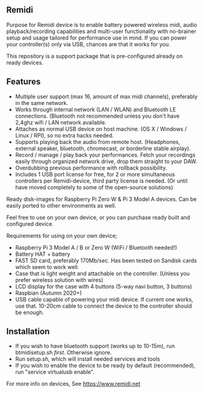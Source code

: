 ## Remidi

Purpose for Remidi device is to enable battery powered wireless midi, audio playback/recording capabilities and multi-user functionality with no-brainer setup and usage tailored for performance use in mind. 
If you can power your controller(s) only via USB, chances are that it works for you.

This repository is a support package that is pre-configured already on ready devices.

## Features

- Multiple user support (max 16, amount of max midi channels), preferably in the same network.
- Works through internal network (LAN / WLAN) and Bluetooth LE connections. (Bluetooth not recommended unless you don't have 2,4ghz wifi / LAN network available.
- Attaches as normal USB device on host machine. (OS X / Windows / Linux / RPI), so no extra hacks needed.
- Supports playing back the audio from remote host. (Headphones, external speaker, bluetooth, chromecast, or borderline stable airplay). 
- Record / manage / play back your performances. Fetch your recordings easily through organized network drive, drop them straight to your DAW.
- Overdubbing previous performance with rollback possibility.
- Includes 1 USB port license for free, for 2 or more simultaneous controllers per Remidi-device, third party license is needed. (Or until have moved completely to some of the open-source solutions)

	
Ready disk-images for Raspberry Pi Zero W & Pi 3 Model A devices.
Can be easily ported to other environments as well.

Feel free to use on your own device, or you can purchase ready built and configured device.

Requirements for using on your own device;
- Raspberry Pi 3 Model A / B or Zero W (WiFi / Bluetooth needed!)
- Battery HAT + battery
- FAST SD card, preferably 170Mb/sec. Has been tested on Sandisk cards which seem to work well.
- Case that is light weight and attachable on the controller. (Unless you prefer wireless solution with wires)
- LCD display for the case with 4 buttons (5-way navi button, 3 buttons) 
- Raspbian (Autumn 2020+) 
- USB cable capable of powering your midi device. If current one works, use that. 10-20cm cable to connect the device to the controller should be enough.

## Installation

- If you wish to have bluetooth support (works up to 10-15m), run btmidisetup.sh *first*. Otherwise ignore.
- Run setup.sh, which will install needed services and tools
- If you wish to enable the device to be ready by default (recommended), run "service virtualusb enable".

For more info on devices, See https://www.remidi.net

